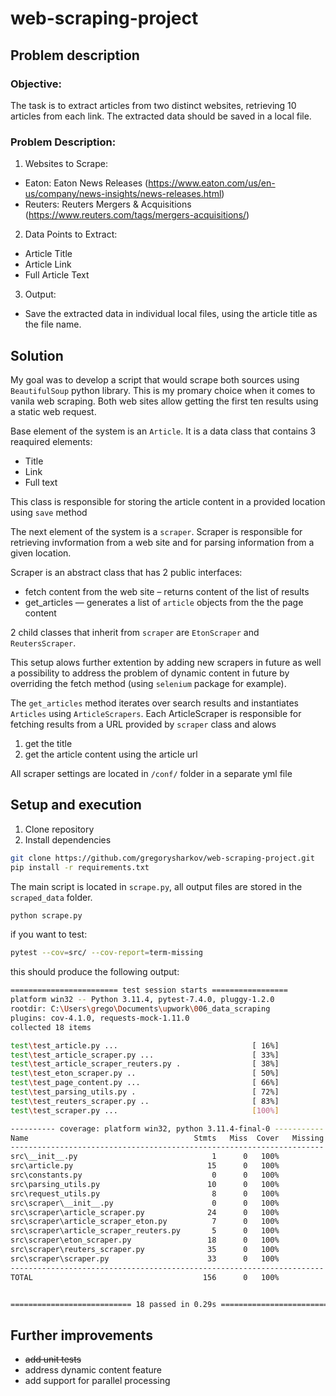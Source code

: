 # web-scraping-project

## Problem description
### Objective:
The task is to extract articles from two distinct websites, retrieving 10 articles from each link. The extracted data should be saved in a local file.

### Problem Description:
1. Websites to Scrape:
* Eaton: Eaton News Releases (https://www.eaton.com/us/en-us/company/news-insights/news-releases.html)
* Reuters: Reuters Mergers & Acquisitions (https://www.reuters.com/tags/mergers-acquisitions/)

2. Data Points to Extract:
* Article Title
* Article Link
* Full Article Text

3. Output:
* Save the extracted data in individual local files, using the article title as the file name.

## Solution
My goal was to develop a script that would scrape both sources using `BeautifulSoup` python library. This is my promary choice when it comes to vanila web scraping. Both web sites allow getting the first ten results using a static web request.

Base element of the system is an `Article`. It is a data class that contains 3 reaquired elements:
* Title
* Link
* Full text

This class is responsible for storing the article content in a provided location using `save` method

The next element of the system is a `scraper`. Scraper is responsible for retrieving invformation from a web site and for parsing information from a given location.

Scraper is an abstract class that has 2 public interfaces:
* fetch content from the web site – returns content of the list of results
* get_articles — generates a list of `article` objects from the the page content

2 child classes that inherit from `scraper` are `EtonScraper` and `ReutersScraper`.

This setup alows further extention by adding new scrapers in future as well a possibility to address the problem of dynamic content in future by overriding the fetch method (using `selenium` package for example).

The `get_articles` method iterates over search results and instantiates `Articles` using `ArticleScrapers`. Each ArticleScraper is responsible for fetching results from a URL provided by `scraper` class and alows
1. get the title
2. get the article content using the article url

All scraper settings are located in `/conf/` folder in a separate yml file


## Setup and execution
1. Clone repository
2. Install dependencies
```bash
git clone https://github.com/gregorysharkov/web-scraping-project.git
pip install -r requirements.txt
```
The main script is located in `scrape.py`, all output files are stored in the `scraped_data` folder.
```bash
python scrape.py
```

if you want to test:
```bash
pytest --cov=src/ --cov-report=term-missing
```

this should produce the following output:
```bash
======================== test session starts =================
platform win32 -- Python 3.11.4, pytest-7.4.0, pluggy-1.2.0
rootdir: C:\Users\grego\Documents\upwork\006_data_scraping
plugins: cov-4.1.0, requests-mock-1.11.0
collected 18 items

test\test_article.py ...                              [ 16%] 
test\test_article_scraper.py ...                      [ 33%] 
test\test_article_scraper_reuters.py .                [ 38%]
test\test_eton_scraper.py ..                          [ 50%] 
test\test_page_content.py ...                         [ 66%]
test\test_parsing_utils.py .                          [ 72%]
test\test_reuters_scraper.py ..                       [ 83%] 
test\test_scraper.py ...                              [100%]

---------- coverage: platform win32, python 3.11.4-final-0 -----------
Name                                     Stmts   Miss  Cover   Missing
----------------------------------------------------------------------
src\__init__.py                              1      0   100%
src\article.py                              15      0   100%
src\constants.py                             0      0   100%
src\parsing_utils.py                        10      0   100%
src\request_utils.py                         8      0   100%
src\scraper\__init__.py                      0      0   100%
src\scraper\article_scraper.py              24      0   100%
src\scraper\article_scraper_eton.py          7      0   100%
src\scraper\article_scraper_reuters.py       5      0   100%
src\scraper\eton_scraper.py                 18      0   100%
src\scraper\reuters_scraper.py              35      0   100%
src\scraper\scraper.py                      33      0   100%
----------------------------------------------------------------------
TOTAL                                      156      0   100%


=========================== 18 passed in 0.29s ====================================
```

## Further improvements
* ~~add unit tests~~
* address dynamic content feature
* add support for parallel processing